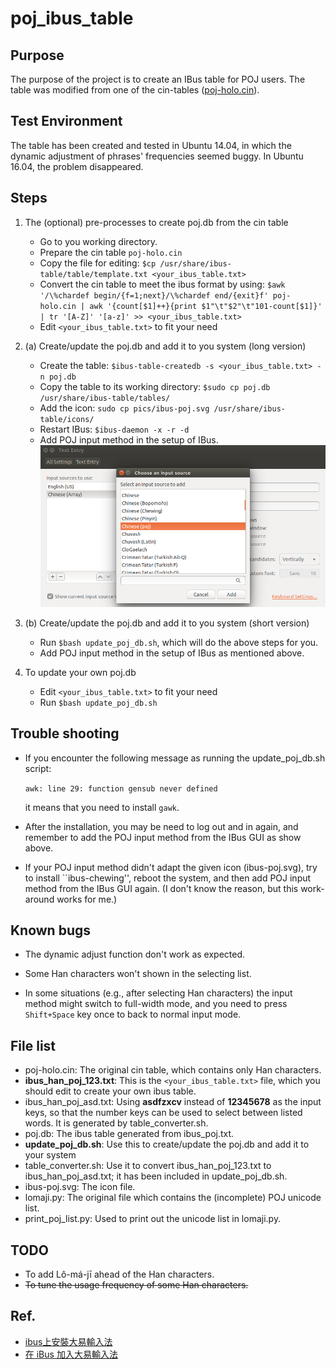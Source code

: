 # poj_ibus_table

## Purpose
The purpose of the project is to create an IBus table for POJ users.
The table was modified from one of the cin-tables ([poj-holo.cin](https://github.com/chinese-opendesktop/cin-tables)).

## Test Environment
The table has been created and tested in Ubuntu 14.04, 
in which the dynamic adjustment of phrases' frequencies seemed buggy.
In Ubuntu 16.04, the problem disappeared.

## Steps

1. The (optional) pre-processes to create poj.db from the cin table 

    * Go to you working directory.
    * Prepare the cin table `poj-holo.cin`
    * Copy the file for editing:
      `$cp /usr/share/ibus-table/table/template.txt <your_ibus_table.txt>`
    * Convert the cin table to meet the ibus format by using:
      `$awk '/\%chardef begin/{f=1;next}/\%chardef end/{exit}f' poj-holo.cin | awk '{count[$1]++}{print $1"\t"$2"\t"101-count[$1]}' | tr '[A-Z]' '[a-z]' >> <your_ibus_table.txt>`
    * Edit `<your_ibus_table.txt>` to fit your need

2. (a) Create/update the poj.db and add it to you system (long version)

    * Create the table:
      `$ibus-table-createdb -s <your_ibus_table.txt> -n poj.db`
    * Copy the table to its working directory:
      `$sudo cp poj.db /usr/share/ibus-table/tables/`
    * Add the icon:
      `sudo cp pics/ibus-poj.svg /usr/share/ibus-table/icons/`
    * Restart IBus:
      `$ibus-daemon -x -r -d`
    * Add POJ input method in the setup of IBus.
      ![add poj in ibus](pics/add_poj_in_ibus.png)

2. (b) Create/update the poj.db and add it to you system (short version)

    * Run `$bash update_poj_db.sh`, which will do the above steps for you.
    * Add POJ input method in the setup of IBus as mentioned above.

3. To update your own poj.db

    * Edit `<your_ibus_table.txt>` to fit your need
    * Run `$bash update_poj_db.sh`
 

## Trouble shooting

* If you encounter the following message as running the update_poj_db.sh script:

  `awk: line 29: function gensub never defined` 
  
  it means that you need to install `gawk`.

* After the installation, you may be need to log out and in again, and remember to add the POJ input method from the IBus GUI as show above.

* If your POJ input method didn't adapt the given icon (ibus-poj.svg), try to install ``ibus-chewing'', reboot the system, and then add POJ input method from the IBus GUI again. (I don't know the reason, but this work-around works for me.)

## Known bugs

* The dynamic adjust function don't work as expected.

* Some Han characters won't shown in the selecting list.

* In some situations (e.g., after selecting Han characters) the input method might switch to full-width mode, and you need to press `Shift+Space` key once to back to normal input mode.

## File list
* poj-holo.cin: The original cin table, which contains only Han characters.
* **ibus_han_poj_123.txt**: This is the `<your_ibus_table.txt>` file, which you should edit to create your own ibus table.
* ibus_han_poj_asd.txt: Using **asdfzxcv** instead of **12345678** as the input keys, so that the number keys can be used to select between listed words. It is generated by table_converter.sh.
* poj.db: The ibus table generated from ibus_poj.txt.
* **update_poj_db.sh**: Use this to create/update the poj.db and add it to your system
* table_converter.sh: Use it to convert ibus_han_poj_123.txt to ibus_han_poj_asd.txt; it has been included in update_poj_db.sh.
* ibus-poj.svg: The icon file.
* lomaji.py: The original file which contains the (incomplete) POJ unicode list.
* print_poj_list.py: Used to print out the unicode list in lomaji.py.

## TODO
* To add Lô-má-jī ahead of the Han characters.
* <s>To tune the usage frequency of some Han characters.</s>

## Ref.
* [ibus上安裝大易輸入法](http://120.114.52.240/~T093000298/blog?node=000000103)
* [在 iBus 加入大易輸入法](http://jamyy.us.to/blog/2013/12/5653.html)

